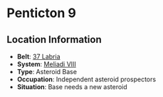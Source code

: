 # Penticton 9

## Location Information
- **Belt**: [37 Labria](../belt--37-labria.md)
- **System**: [Meliadi VIII](../../../system--meliadi-viii.md)
- **Type**: Asteroid Base
- **Occupation**: Independent asteroid prospectors
- **Situation**: Base needs a new asteroid